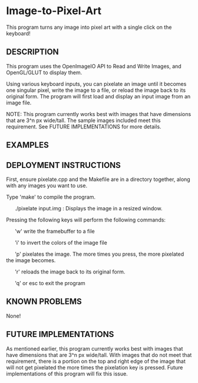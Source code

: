 # Image-to-Pixel-Art
This program turns any image into pixel art with a single click on the keyboard!

## DESCRIPTION
This program uses the OpenImageIO API to Read and Write Images,
and OpenGL/GLUT to display them.

Using various keyboard inputs, you can pixelate an image until it becomes
one singular pixel, write the image to a file, or reload the image back to
its original form. The program will first load and display an input image
from an image file.

NOTE: This program currently works best with images that have dimensions
that are 3^n px wide/tall. The sample images included meet this requirement.
See FUTURE IMPLEMENTATIONS for more details.

## EXAMPLES



## DEPLOYMENT INSTRUCTIONS
First, ensure pixelate.cpp and the Makefile are in a directory together, along with any images you want to use.


Type 'make' to compile the program.

  &nbsp;&nbsp;&nbsp;&nbsp;&nbsp;&nbsp;./pixelate input.img : Displays the image in a resized window.
  

Pressing the following keys will perform the following commands:

  &nbsp;&nbsp;&nbsp;&nbsp;&nbsp;&nbsp;'w' write the framebuffer to a file
  
  &nbsp;&nbsp;&nbsp;&nbsp;&nbsp;&nbsp;'i' to invert the colors of the image file
  
  &nbsp;&nbsp;&nbsp;&nbsp;&nbsp;&nbsp;'p' pixelates the image. The more times you press, the more pixelated the image becomes.
  
  &nbsp;&nbsp;&nbsp;&nbsp;&nbsp;&nbsp;'r' reloads the image back to its original form.
  
  &nbsp;&nbsp;&nbsp;&nbsp;&nbsp;&nbsp;'q' or esc to exit the program
  


## KNOWN PROBLEMS
None!


## FUTURE IMPLEMENTATIONS
As mentioned earlier, this program currently works best with images that have dimensions
that are 3^n px wide/tall. With images that do not meet that requirement, there
is a portion on the top and right edge of the image that will not get pixelated the more
times the pixelation key is pressed. Future implementations of this program
will fix this issue.
